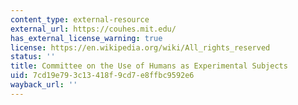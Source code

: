 ```yaml
---
content_type: external-resource
external_url: https://couhes.mit.edu/
has_external_license_warning: true
license: https://en.wikipedia.org/wiki/All_rights_reserved
status: ''
title: Committee on the Use of Humans as Experimental Subjects
uid: 7cd19e79-3c13-418f-9cd7-e8ffbc9592e6
wayback_url: ''
---
```

